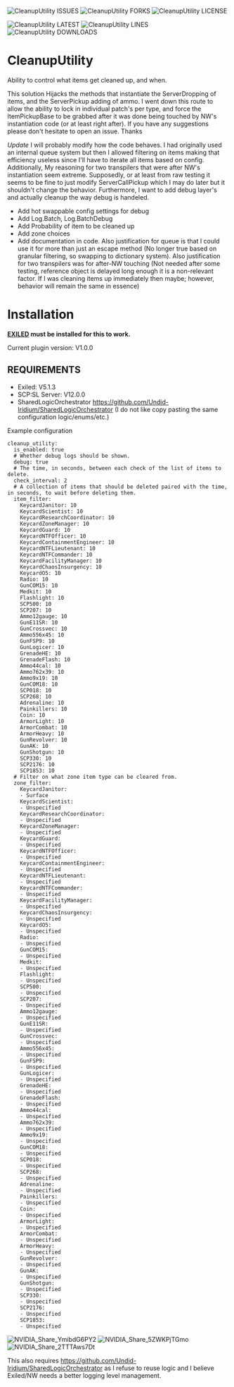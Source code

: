 

![CleanupUtility ISSUES](https://img.shields.io/github/issues/Undid-Iridium/CleanupUtility)
![CleanupUtility FORKS](https://img.shields.io/github/forks/Undid-Iridium/CleanupUtility)
![CleanupUtility LICENSE](https://img.shields.io/github/license/Undid-Iridium/CleanupUtility)


![CleanupUtility LATEST](https://img.shields.io/github/v/release/Undid-Iridium/CleanupUtility?include_prereleases&style=flat-square)
![CleanupUtility LINES](https://img.shields.io/tokei/lines/github/Undid-Iridium/CleanupUtility)
![CleanupUtility DOWNLOADS](https://img.shields.io/github/downloads/Undid-Iridium/CleanupUtility/total?style=flat-square)


# CleanupUtility

Ability to control what items get cleaned up, and when.

This solution Hijacks the methods that instantiate the ServerDropping of items, and the ServerPickup adding of ammo. I went down this route to allow the ability to lock in individual patch's per type, and force the ItemPickupBase to be grabbed after it was done being touched by NW's instantiation code (or at least right after). If you have any suggestions please don't hesitate to open an issue. Thanks

*Update* I will probably modify how the code behaves. I had originally used an internal queue system but then I allowed filtering on items making that efficiency useless since I'll have to iterate all items based on config. Additionally, My reasoning for two transpilers that were after NW's instantiation seem extreme. Supposedly, or at least from raw testing it seems to be fine to just modify ServerCallPickup which I may do later but it shouldn't change the behavior. Furthermore, I want to add debug layer's and actually cleanup the way debug is handeled.

* Add hot swappable config settings for debug
* Add Log.Batch, Log.BatchDebug
* Add Probability of item to be cleaned up 
* Add zone choices
* Add documentation in code. Also justification for queue is that I could use it for more than just an escape method (No longer true based on granular filtering, so swapping to dictionary system). Also justification for two transpilers was for after-NW touching (Not needed after some testing, reference object is delayed long enough it is a non-relevant factor. If I was cleaning items up immediately then maybe; however, behavior will remain the same in essence)

# Installation

**[EXILED](https://github.com/Exiled-Team/EXILED) must be installed for this to work.**

Current plugin version: V1.0.0

## REQUIREMENTS
* Exiled: V5.1.3
* SCP:SL Server: V12.0.0
* SharedLogicOrchestrator https://github.com/Undid-Iridium/SharedLogicOrchestrator (I do not like copy pasting the same configuration logic/enums/etc.)


Example configuration
```
cleanup_utility:
  is_enabled: true
  # Whether debug logs should be shown.
  debug: true
  # The time, in seconds, between each check of the list of items to delete.
  check_interval: 2
  # A collection of items that should be deleted paired with the time, in seconds, to wait before deleting them.
  item_filter:
    KeycardJanitor: 10
    KeycardScientist: 10
    KeycardResearchCoordinator: 10
    KeycardZoneManager: 10
    KeycardGuard: 10
    KeycardNTFOfficer: 10
    KeycardContainmentEngineer: 10
    KeycardNTFLieutenant: 10
    KeycardNTFCommander: 10
    KeycardFacilityManager: 10
    KeycardChaosInsurgency: 10
    KeycardO5: 10
    Radio: 10
    GunCOM15: 10
    Medkit: 10
    Flashlight: 10
    SCP500: 10
    SCP207: 10
    Ammo12gauge: 10
    GunE11SR: 10
    GunCrossvec: 10
    Ammo556x45: 10
    GunFSP9: 10
    GunLogicer: 10
    GrenadeHE: 10
    GrenadeFlash: 10
    Ammo44cal: 10
    Ammo762x39: 10
    Ammo9x19: 10
    GunCOM18: 10
    SCP018: 10
    SCP268: 10
    Adrenaline: 10
    Painkillers: 10
    Coin: 10
    ArmorLight: 10
    ArmorCombat: 10
    ArmorHeavy: 10
    GunRevolver: 10
    GunAK: 10
    GunShotgun: 10
    SCP330: 10
    SCP2176: 10
    SCP1853: 10
  # Filter on what zone item type can be cleared from.
  zone_filter:
    KeycardJanitor:
    - Surface
    KeycardScientist:
    - Unspecified
    KeycardResearchCoordinator:
    - Unspecified
    KeycardZoneManager:
    - Unspecified
    KeycardGuard:
    - Unspecified
    KeycardNTFOfficer:
    - Unspecified
    KeycardContainmentEngineer:
    - Unspecified
    KeycardNTFLieutenant:
    - Unspecified
    KeycardNTFCommander:
    - Unspecified
    KeycardFacilityManager:
    - Unspecified
    KeycardChaosInsurgency:
    - Unspecified
    KeycardO5:
    - Unspecified
    Radio:
    - Unspecified
    GunCOM15:
    - Unspecified
    Medkit:
    - Unspecified
    Flashlight:
    - Unspecified
    SCP500:
    - Unspecified
    SCP207:
    - Unspecified
    Ammo12gauge:
    - Unspecified
    GunE11SR:
    - Unspecified
    GunCrossvec:
    - Unspecified
    Ammo556x45:
    - Unspecified
    GunFSP9:
    - Unspecified
    GunLogicer:
    - Unspecified
    GrenadeHE:
    - Unspecified
    GrenadeFlash:
    - Unspecified
    Ammo44cal:
    - Unspecified
    Ammo762x39:
    - Unspecified
    Ammo9x19:
    - Unspecified
    GunCOM18:
    - Unspecified
    SCP018:
    - Unspecified
    SCP268:
    - Unspecified
    Adrenaline:
    - Unspecified
    Painkillers:
    - Unspecified
    Coin:
    - Unspecified
    ArmorLight:
    - Unspecified
    ArmorCombat:
    - Unspecified
    ArmorHeavy:
    - Unspecified
    GunRevolver:
    - Unspecified
    GunAK:
    - Unspecified
    GunShotgun:
    - Unspecified
    SCP330:
    - Unspecified
    SCP2176:
    - Unspecified
    SCP1853:
    - Unspecified
 ```
 
![NVIDIA_Share_YmibdG6PY2](https://user-images.githubusercontent.com/24619207/163738277-e2a80193-5ae2-497e-99fd-181468e7742f.png)
![NVIDIA_Share_5ZWKPjTGmo](https://user-images.githubusercontent.com/24619207/163738279-76834f94-42ee-4bc6-845a-6eca3a60d577.png)
![NVIDIA_Share_2TTTAws7Dt](https://user-images.githubusercontent.com/24619207/163738278-5dc8afe0-9dbe-4e02-92ca-c9056e57c369.png)

This also requires https://github.com/Undid-Iridium/SharedLogicOrchestrator as I refuse to reuse logic and I believe Exiled/NW needs a better logging level management. 
